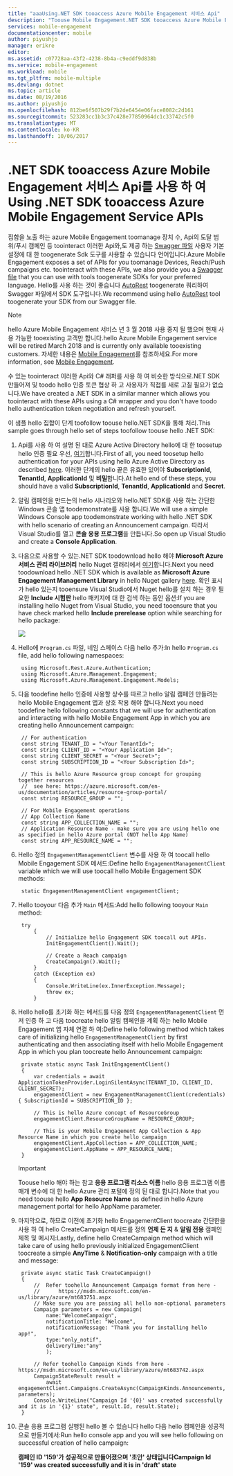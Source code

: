 ```yaml
---
title: "aaaUsing.NET SDK tooaccess Azure Mobile Engagement 서비스 Api"
description: "Toouse Mobile Engagement.NET SDK tooaccess Azure Mobile Engagement 서비스 Api hello 하는 방법을 설명 합니다."
services: mobile-engagement
documentationcenter: mobile
author: piyushjo
manager: erikre
editor: 
ms.assetid: c07728aa-43f2-4238-8b4a-c9eddf9d838b
ms.service: mobile-engagement
ms.workload: mobile
ms.tgt_pltfrm: mobile-multiple
ms.devlang: dotnet
ms.topic: article
ms.date: 08/19/2016
ms.author: piyushjo
ms.openlocfilehash: 812be6f507b29f7b2de6454e06face8082c2d161
ms.sourcegitcommit: 523283cc1b3c37c428e77850964dc1c33742c5f0
ms.translationtype: MT
ms.contentlocale: ko-KR
ms.lasthandoff: 10/06/2017
---
```

# <a name="using-net-sdk-tooaccess-azure-mobile-engagement-service-apis"></a><span data-ttu-id="f0578-103">.NET SDK tooaccess Azure Mobile Engagement 서비스 Api를 사용 하 여</span><span class="sxs-lookup"><span data-stu-id="f0578-103">Using .NET SDK tooaccess Azure Mobile Engagement Service APIs</span></span>
<span data-ttu-id="f0578-104">집합을 노출 하는 azure Mobile Engagement toomanage 장치 수, Api의 도달 범위/푸시 캠페인 등 toointeract 이러한 Api와,도 제공 하는 [Swagger 파일](https://github.com/Azure/azure-rest-api-specs/blob/master/arm-mobileengagement/2014-12-01/swagger/mobile-engagement.json) 사용자 기본 설정에 대 한 toogenerate Sdk 도구를 사용할 수 있습니다 언어입니다.</span><span class="sxs-lookup"><span data-stu-id="f0578-104">Azure Mobile Engagement exposes a set of APIs for you toomanage Devices, Reach/Push campaigns etc. toointeract with these APIs, we also provide you a [Swagger file](https://github.com/Azure/azure-rest-api-specs/blob/master/arm-mobileengagement/2014-12-01/swagger/mobile-engagement.json) that you can use with tools toogenerate SDKs for your preferred language.</span></span> <span data-ttu-id="f0578-105">Hello를 사용 하는 것이 좋습니다 [AutoRest](https://github.com/Azure/AutoRest) toogenerate 쿼리하여 Swagger 파일에서 SDK 도구입니다.</span><span class="sxs-lookup"><span data-stu-id="f0578-105">We recommend using hello [AutoRest](https://github.com/Azure/AutoRest) tool toogenerate your SDK from our Swagger file.</span></span>

> [!NOTE]
> <span data-ttu-id="f0578-106">hello Azure Mobile Engagement 서비스 년 3 월 2018 사용 중지 될 했으며 현재 사용 가능한 tooexisting 고객만 합니다.</span><span class="sxs-lookup"><span data-stu-id="f0578-106">hello Azure Mobile Engagement service will be retired March 2018 and is currently only available tooexisting customers.</span></span> <span data-ttu-id="f0578-107">자세한 내용은 [Mobile Engagement](https://azure.microsoft.com/en-us/services/mobile-engagement/)를 참조하세요.</span><span class="sxs-lookup"><span data-stu-id="f0578-107">For more information, see [Mobile Engagement](https://azure.microsoft.com/en-us/services/mobile-engagement/).</span></span>

<span data-ttu-id="f0578-108">수 있는 toointeract 이러한 Api와 C# 래퍼를 사용 하 여 비슷한 방식으로.NET SDK 만들어져 및 toodo hello 인증 토큰 협상 하 고 사용자가 직접를 새로 고칠 필요가 없습니다.</span><span class="sxs-lookup"><span data-stu-id="f0578-108">We have created a .NET SDK in a similar manner which allows you toointeract with these APIs using a C# wrapper and you don't have toodo hello authentication token negotiation and refresh yourself.</span></span>  

<span data-ttu-id="f0578-109">이 샘플 hello 집합이 단계 toofollow toouse hello.NET SDK을 통해 처리.</span><span class="sxs-lookup"><span data-stu-id="f0578-109">This sample goes through hello set of steps toofollow toouse hello .NET SDK:</span></span>

1. <span data-ttu-id="f0578-110">Api를 사용 하 여 설명 된 대로 Azure Active Directory hello에 대 한 toosetup hello 인증 필요 우선, [여기](mobile-engagement-api-authentication.md#authentication)합니다.</span><span class="sxs-lookup"><span data-stu-id="f0578-110">First of all, you need toosetup hello authentication for your APIs using hello Azure Active Directory as described [here](mobile-engagement-api-authentication.md#authentication).</span></span> <span data-ttu-id="f0578-111">이러한 단계의 hello 끝은 유효한 있어야 **SubscriptionId**, **TenantId**, **ApplicationId** 및 **비밀**합니다.</span><span class="sxs-lookup"><span data-stu-id="f0578-111">At hello end of these steps, you should have a valid **SubscriptionId**, **TenantId**, **ApplicationId** and **Secret**.</span></span> 
2. <span data-ttu-id="f0578-112">알림 캠페인을 만드는의 hello 시나리오와 hello.NET SDK를 사용 하는 간단한 Windows 콘솔 앱 toodemonstrate를 사용 합니다.</span><span class="sxs-lookup"><span data-stu-id="f0578-112">We will use a simple Windows Console app toodemonstrate working with hello .NET SDK with hello scenario of creating an Announcement campaign.</span></span> <span data-ttu-id="f0578-113">따라서 Visual Studio를 열고 **콘솔 응용 프로그램**을 만듭니다.</span><span class="sxs-lookup"><span data-stu-id="f0578-113">So open up Visual Studio and create a **Console Application**.</span></span>   
3. <span data-ttu-id="f0578-114">다음으로 사용할 수 있는.NET SDK toodownload hello 해야 **Microsoft Azure 서비스 관리 라이브러리** hello Nuget 갤러리에서 [여기](https://www.nuget.org/packages/Microsoft.Azure.Management.Engagement/)합니다.</span><span class="sxs-lookup"><span data-stu-id="f0578-114">Next you need toodownload hello .NET SDK which is available as **Microsoft Azure Engagement Management Library** in hello Nuget gallery [here](https://www.nuget.org/packages/Microsoft.Azure.Management.Engagement/).</span></span>
   <span data-ttu-id="f0578-115">확인 표시가 hello 있는지 tooensure Visual Studio에서 Nuget hello를 설치 하는 경우 필요한 **Include 시험판** hello 패키지에 대 한 검색 하는 동안 옵션:</span><span class="sxs-lookup"><span data-stu-id="f0578-115">If you are installing hello Nuget from Visual Studio, you need tooensure that you have check marked hello **Include prerelease** option while searching for hello package:</span></span>
   
    ![][1]
4. <span data-ttu-id="f0578-116">Hello에 `Program.cs` 파일, 네임 스페이스 다음 hello 추가:</span><span class="sxs-lookup"><span data-stu-id="f0578-116">In hello `Program.cs` file, add hello following namespaces:</span></span>
   
        using Microsoft.Rest.Azure.Authentication;
        using Microsoft.Azure.Management.Engagement;
        using Microsoft.Azure.Management.Engagement.Models;
5. <span data-ttu-id="f0578-117">다음 toodefine hello 인증에 사용할 상수를 따르고 hello 알림 캠페인 만들려는 hello Mobile Engagement 앱과 상호 작용 해야 합니다.</span><span class="sxs-lookup"><span data-stu-id="f0578-117">Next you need toodefine hello following constants that we will use for authentication and interacting with hello Mobile Engagement App in which you are creating hello Announcement campaign:</span></span>
   
        // For authentication
        const string TENANT_ID = "<Your TenantId>";
        const string CLIENT_ID = "<Your Application Id>";
        const string CLIENT_SECRET = "<Your Secret>";
        const string SUBSCRIPTION_ID = "<Your Subscription Id>";
   
        // This is hello Azure Resource group concept for grouping together resources 
        //  see here: https://azure.microsoft.com/en-us/documentation/articles/resource-group-portal/
        const string RESOURCE_GROUP = "";
   
        // For Mobile Engagement operations
        // App Collection Name 
        const string APP_COLLECTION_NAME = "";
        // Application Resource Name - make sure you are using hello one as specified in hello Azure portal (NOT hello App Name)
        const string APP_RESOURCE_NAME = "";
6. <span data-ttu-id="f0578-118">Hello 정의 `EngagementManagementClient` 변수를 사용 하 여 toocall hello Mobile Engagement SDK 메서드:</span><span class="sxs-lookup"><span data-stu-id="f0578-118">Define hello `EngagementManagementClient` variable which we will use toocall hello Mobile Engagement SDK methods:</span></span>
   
        static EngagementManagementClient engagementClient; 
7. <span data-ttu-id="f0578-119">Hello tooyour 다음 추가 `Main` 메서드:</span><span class="sxs-lookup"><span data-stu-id="f0578-119">Add hello following tooyour `Main` method:</span></span>
   
        try
            {
                // Initialize hello Engagement SDK toocall out APIs. 
                InitEngagementClient().Wait();
   
                // Create a Reach campaign
                CreateCampaign().Wait();
            }
            catch (Exception ex)
            {
                Console.WriteLine(ex.InnerException.Message);
                throw ex;
            }
8. <span data-ttu-id="f0578-120">Hello hello를 초기화 하는 메서드를 다음 정의 `EngagementManagementClient` 먼저 인증 하 고 다음 toocreate hello 알림 캠페인을 계획 하는 hello Mobile Engagement 앱 자체 연결 하 여:</span><span class="sxs-lookup"><span data-stu-id="f0578-120">Define hello following method which takes care of initializing hello `EngagementManagementClient` by first authenticating and then associating itself with hello Mobile Engagement App in which you plan toocreate hello Announcement campaign:</span></span>
   
        private static async Task InitEngagementClient()
        {
            var credentials = await ApplicationTokenProvider.LoginSilentAsync(TENANT_ID, CLIENT_ID, CLIENT_SECRET);
            engagementClient = new EngagementManagementClient(credentials) { SubscriptionId = SUBSCRIPTION_ID };
   
            // This is hello Azure concept of ResourceGroup
            engagementClient.ResourceGroupName = RESOURCE_GROUP;
   
            // This is your Mobile Engagement App Collection & App Resource Name in which you create hello campaign
            engagementClient.AppCollection = APP_COLLECTION_NAME;
            engagementClient.AppName = APP_RESOURCE_NAME;
        }
   
   > [!IMPORTANT]
   > <span data-ttu-id="f0578-121">Toouse hello 해야 하는 참고 **응용 프로그램 리소스 이름** hello 응용 프로그램 이름 매개 변수에 대 한 hello Azure 관리 포털에 정의 된 대로 합니다.</span><span class="sxs-lookup"><span data-stu-id="f0578-121">Note that you need toouse hello **App Resource Name** as defined in hello Azure management portal for hello AppName parameter.</span></span> 
   > 
   > 
9. <span data-ttu-id="f0578-122">마지막으로, 하므로 이전에 초기화 hello EngagementClient toocreate 간단한을 사용 하 여 hello CreateCampaign 메서드를 정의 **언제 든 지** & **알림 전용** 캠페인 제목 및 메시지:</span><span class="sxs-lookup"><span data-stu-id="f0578-122">Lastly, define hello CreateCampaign method which will take care of using hello previously initialized EngagementClient toocreate a simple **AnyTime** & **Notification-only** campaign with a title and message:</span></span> 
   
        private async static Task CreateCampaign()
        {
            //  Refer toohello Announcement Campaign format from here - 
            //      https://msdn.microsoft.com/en-us/library/azure/mt683751.aspx
            // Make sure you are passing all hello non-optional parameters
            Campaign parameters = new Campaign(
                name:"WelcomeCampaign",
                notificationTitle: "Welcome", 
                notificationMessage: "Thank you for installing hello app!",
                type:"only_notif",
                deliveryTime:"any"
                );
   
            // Refer toohello Campaign Kinds from here - https://msdn.microsoft.com/en-us/library/azure/mt683742.aspx
            CampaignStateResult result = 
                await engagementClient.Campaigns.CreateAsync(CampaignKinds.Announcements, parameters);
            Console.WriteLine("Campaign Id '{0}' was created successfully and it is in '{1}' state", result.Id, result.State);
        }
10. <span data-ttu-id="f0578-123">콘솔 응용 프로그램 실행된 hello 볼 수 있습니다 hello 다음 hello 캠페인을 성공적으로 만들기에서:</span><span class="sxs-lookup"><span data-stu-id="f0578-123">Run hello console app and you will see hello following on successful creation of hello campaign:</span></span>
    
    <span data-ttu-id="f0578-124">**캠페인 ID '159'가 성공적으로 만들어졌으며 '초안' 상태입니다**</span><span class="sxs-lookup"><span data-stu-id="f0578-124">**Campaign Id '159' was created successfully and it is in 'draft' state**</span></span>

<!-- Images. -->

[1]: ./media/mobile-engagement-dotnet-sdk-service-api/include-prerelease.png
